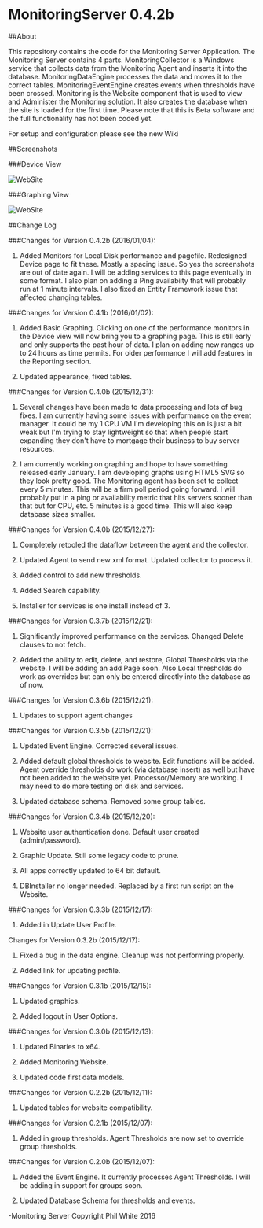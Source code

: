 # MonitoringServer 0.4.2b

##About

This repository contains the code for the Monitoring Server Application.  The Monitoring Server contains 4 parts.  MonitoringCollector is a Windows service that collects data from the Monitoring Agent and inserts it into the database.  MonitoringDataEngine processes the data and moves it to the correct tables.  MonitoringEventEngine creates events when thresholds have been crossed.  Monitoring is the Website component that is used to view and Administer the Monitoring solution.  It also creates the database when the site is loaded for the first time.  Please note that this is Beta software and the full functionality has not been coded yet.  


For setup and configuration please see the new Wiki


##Screenshots

###Device View

![WebSite](https://raw.githubusercontent.com/philipcwhite/MonitoringServer/master/Screenshots/Device.png)
 
###Graphing View

![WebSite](https://raw.githubusercontent.com/philipcwhite/MonitoringServer/master/Screenshots/Graph.png)
 

##Change Log


###Changes for Version 0.4.2b (2016/01/04):

1.  Added Monitors for Local Disk performance and pagefile.  Redesigned Device page to fit these.  Mostly a spacing issue.  So yes the screenshots are out of date again.  I will be adding services to this page eventually in some format. I also plan on adding a Ping availabiity that will probably run at 1 minute intervals.  I also fixed an Entity Framework issue that affected changing tables.  


###Changes for Version 0.4.1b (2016/01/02):

1.  Added Basic Graphing.  Clicking on one of the performance monitors in the Device view will now bring you to a graphing page.  This is still early and only supports the past hour of data.  I plan on adding new ranges up to 24 hours as time permits.  For older performance I will add features in the Reporting section.  

2.  Updated appearance, fixed tables.


###Changes for Version 0.4.0b (2015/12/31):

1.  Several changes have been made to data processing and lots of bug fixes.  I am currently having some issues with performance on the event manager.  It could be my 1 CPU VM I'm developing this on is just a bit weak but I'm trying to stay lightweight so that when people start expanding they don't have to mortgage their business to buy server resources.  

2.  I am currently working on graphing and hope to have something released early January.  I am developing graphs using HTML5 SVG so they look pretty good.  The Monitoring agent has been set to collect every 5 minutes.  This will be a firm poll period going forward.  I will probably put in a ping or availability metric that hits servers sooner than that but for CPU, etc. 5 minutes is a good time.  This will also keep database sizes smaller.


###Changes for Version 0.4.0b (2015/12/27):

1.  Completely retooled the dataflow between the agent and the collector.  

2.  Updated Agent to send new xml format.  Updated collector to process it.

3.  Added control to add new thresholds.

4.  Added Search capability.

5.  Installer for services is one install instead of 3.

###Changes for Version 0.3.7b (2015/12/21):

1.  Significantly improved performance on the services.  Changed Delete clauses to not fetch.  

2.  Added the ability to edit, delete, and restore, Global Thresholds via the website.  I will be adding an add Page soon.  Also Local thresholds do work as overrides but can only be entered directly into the database as of now.

###Changes for Version 0.3.6b (2015/12/21):

1.  Updates to support agent changes

###Changes for Version 0.3.5b (2015/12/21):

1.  Updated Event Engine.  Corrected several issues.  

2.  Added default global thresholds to website.  Edit functions will be added.  Agent override thresholds do work (via database insert) as well but have not been added to the website yet.  Processor/Memory are working. I may need to do more testing on disk and services. 

3.  Updated database schema.  Removed some group tables.

###Changes for Version 0.3.4b (2015/12/20):

1.  Website user authentication done.  Default user created (admin/password).

2.  Graphic Update.  Still some legacy code to prune.

3.  All apps correctly updated to 64 bit default.

4.  DBInstaller no longer needed.  Replaced by a first run script on the Website.


###Changes for Version 0.3.3b (2015/12/17):

1.  Added in Update User Profile.

Changes for Version 0.3.2b (2015/12/17):

1.  Fixed a bug in the data engine.  Cleanup was not performing properly.

2.  Added link for updating profile.  


###Changes for Version 0.3.1b (2015/12/15):

1.  Updated graphics.

2.  Added logout in User Options.


###Changes for Version 0.3.0b (2015/12/13):

1.  Updated Binaries to x64.  

2.  Added Monitoring Website.

3.  Updated code first data models.


###Changes for Version 0.2.2b (2015/12/11):

1. Updated tables for website compatibility.   


###Changes for Version 0.2.1b (2015/12/07):

1. Added in group thresholds.  Agent Thresholds are now set to override group thresholds.  


###Changes for Version 0.2.0b (2015/12/07):

1.  Added the Event Engine.  It currently processes Agent Thresholds.  I will be adding in support for groups soon.

2.  Updated Database Schema for thresholds and events.



-Monitoring Server Copyright Phil White 2016